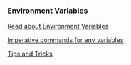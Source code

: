 ### Environment Variables

[Read about Environment Variables](https://kubernetes.io/docs/tasks/inject-data-application/define-environment-variable-container/)

[Imperative commands for env variables](https://kubernetes.io/docs/reference/kubectl/generated/kubectl_set/kubectl_set_env/)

[Tips and Tricks](https://github.com/atul-ram/killercoda-scenarios/blob/master/tips_and_tricks.md)
